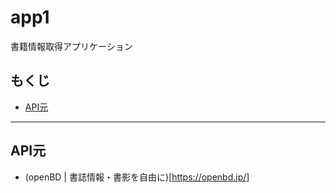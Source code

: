 # app1
書籍情報取得アプリケーション

## もくじ
- [API元](#API元)

---

## API元
- (openBD | 書誌情報・書影を自由に)[https://openbd.jp/]
